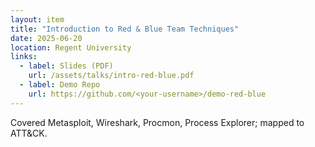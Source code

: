 ```yaml
---
layout: item
title: "Introduction to Red & Blue Team Techniques"
date: 2025-06-20
location: Regent University
links:
  - label: Slides (PDF)
    url: /assets/talks/intro-red-blue.pdf
  - label: Demo Repo
    url: https://github.com/<your-username>/demo-red-blue
---
```

Covered Metasploit, Wireshark, Procmon, Process Explorer; mapped to ATT&CK.
